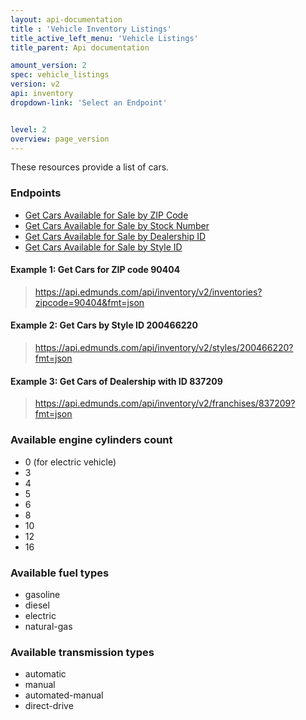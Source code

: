 ```yaml
---
layout: api-documentation
title : 'Vehicle Inventory Listings'
title_active_left_menu: 'Vehicle Listings'
title_parent: Api documentation

amount_version: 2
spec: vehicle_listings
version: v2
api: inventory
dropdown-link: 'Select an Endpoint'


level: 2
overview: page_version
---
```


<div class="info-message">
	These resources provide a list of cars.
</div>

### Endpoints

* [Get Cars Available for Sale by ZIP Code](/api-documentation/inventory/vehicle_listings/v2/01_inventories_by_zip/api-description.html)
* [Get Cars Available for Sale by Stock Number](/api-documentation/inventory/vehicle_listings/v2/02_inventories_by_stock_number/api-description.html)
* [Get Cars Available for Sale by Dealership ID](/api-documentation/inventory/vehicle_listings/v2/03_inventories_by_franchise_id/api-description.html)
* [Get Cars Available for Sale by Style ID](/api-documentation/inventory/vehicle_listings/v2/04_inventories_by_style_id/api-description.html)

#### Example 1: Get Cars for ZIP code **90404**

> https://api.edmunds.com/api/inventory/v2/inventories?zipcode=90404&fmt=json

#### Example 2: Get Cars by Style ID **200466220**

> https://api.edmunds.com/api/inventory/v2/styles/200466220?fmt=json

#### Example 3: Get Cars of Dealership with ID **837209**

> https://api.edmunds.com/api/inventory/v2/franchises/837209?fmt=json

### Available engine cylinders count
* 0 (for electric vehicle)
* 3
* 4
* 5
* 6
* 8
* 10
* 12
* 16

### Available fuel types
* gasoline
* diesel
* electric
* natural-gas

### Available transmission types
* automatic
* manual
* automated-manual
* direct-drive
